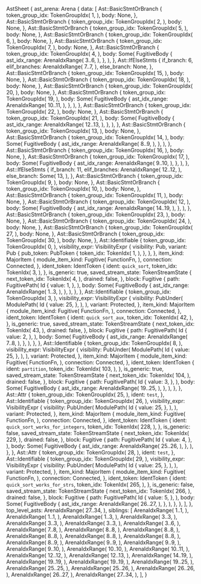 AstSheet {
    ast_arena: Arena {
        data: [
            Ast::BasicStmtOrBranch {
                token_group_idx: TokenGroupIdx(
                    1,
                ),
                body: None,
            },
            Ast::BasicStmtOrBranch {
                token_group_idx: TokenGroupIdx(
                    2,
                ),
                body: None,
            },
            Ast::BasicStmtOrBranch {
                token_group_idx: TokenGroupIdx(
                    5,
                ),
                body: None,
            },
            Ast::BasicStmtOrBranch {
                token_group_idx: TokenGroupIdx(
                    6,
                ),
                body: None,
            },
            Ast::BasicStmtOrBranch {
                token_group_idx: TokenGroupIdx(
                    7,
                ),
                body: None,
            },
            Ast::BasicStmtOrBranch {
                token_group_idx: TokenGroupIdx(
                    4,
                ),
                body: Some(
                    FugitiveBody {
                        ast_idx_range: ArenaIdxRange(
                            3..6,
                        ),
                    },
                ),
            },
            Ast::IfElseStmts {
                if_branch: 6,
                elif_branches: ArenaIdxRange(
                    7..7,
                ),
                else_branch: None,
            },
            Ast::BasicStmtOrBranch {
                token_group_idx: TokenGroupIdx(
                    15,
                ),
                body: None,
            },
            Ast::BasicStmtOrBranch {
                token_group_idx: TokenGroupIdx(
                    18,
                ),
                body: None,
            },
            Ast::BasicStmtOrBranch {
                token_group_idx: TokenGroupIdx(
                    20,
                ),
                body: None,
            },
            Ast::BasicStmtOrBranch {
                token_group_idx: TokenGroupIdx(
                    19,
                ),
                body: Some(
                    FugitiveBody {
                        ast_idx_range: ArenaIdxRange(
                            10..11,
                        ),
                    },
                ),
            },
            Ast::BasicStmtOrBranch {
                token_group_idx: TokenGroupIdx(
                    22,
                ),
                body: None,
            },
            Ast::BasicStmtOrBranch {
                token_group_idx: TokenGroupIdx(
                    21,
                ),
                body: Some(
                    FugitiveBody {
                        ast_idx_range: ArenaIdxRange(
                            12..13,
                        ),
                    },
                ),
            },
            Ast::BasicStmtOrBranch {
                token_group_idx: TokenGroupIdx(
                    13,
                ),
                body: None,
            },
            Ast::BasicStmtOrBranch {
                token_group_idx: TokenGroupIdx(
                    14,
                ),
                body: Some(
                    FugitiveBody {
                        ast_idx_range: ArenaIdxRange(
                            8..9,
                        ),
                    },
                ),
            },
            Ast::BasicStmtOrBranch {
                token_group_idx: TokenGroupIdx(
                    16,
                ),
                body: None,
            },
            Ast::BasicStmtOrBranch {
                token_group_idx: TokenGroupIdx(
                    17,
                ),
                body: Some(
                    FugitiveBody {
                        ast_idx_range: ArenaIdxRange(
                            9..10,
                        ),
                    },
                ),
            },
            Ast::IfElseStmts {
                if_branch: 11,
                elif_branches: ArenaIdxRange(
                    12..12,
                ),
                else_branch: Some(
                    13,
                ),
            },
            Ast::BasicStmtOrBranch {
                token_group_idx: TokenGroupIdx(
                    9,
                ),
                body: None,
            },
            Ast::BasicStmtOrBranch {
                token_group_idx: TokenGroupIdx(
                    10,
                ),
                body: None,
            },
            Ast::BasicStmtOrBranch {
                token_group_idx: TokenGroupIdx(
                    11,
                ),
                body: None,
            },
            Ast::BasicStmtOrBranch {
                token_group_idx: TokenGroupIdx(
                    12,
                ),
                body: Some(
                    FugitiveBody {
                        ast_idx_range: ArenaIdxRange(
                            14..19,
                        ),
                    },
                ),
            },
            Ast::BasicStmtOrBranch {
                token_group_idx: TokenGroupIdx(
                    23,
                ),
                body: None,
            },
            Ast::BasicStmtOrBranch {
                token_group_idx: TokenGroupIdx(
                    24,
                ),
                body: None,
            },
            Ast::BasicStmtOrBranch {
                token_group_idx: TokenGroupIdx(
                    27,
                ),
                body: None,
            },
            Ast::BasicStmtOrBranch {
                token_group_idx: TokenGroupIdx(
                    30,
                ),
                body: None,
            },
            Ast::Identifiable {
                token_group_idx: TokenGroupIdx(
                    0,
                ),
                visibility_expr: VisibilityExpr {
                    visibility: Pub,
                    variant: Pub {
                        pub_token: PubToken {
                            token_idx: TokenIdx(
                                1,
                            ),
                        },
                    },
                },
                item_kind: MajorItem {
                    module_item_kind: Fugitive(
                        FunctionFn,
                    ),
                    connection: Connected,
                },
                ident_token: IdentToken {
                    ident: `quick_sort`,
                    token_idx: TokenIdx(
                        3,
                    ),
                },
                is_generic: true,
                saved_stream_state: TokenStreamState {
                    next_token_idx: TokenIdx(
                        4,
                    ),
                    drained: false,
                },
                block: Fugitive {
                    path: FugitivePath(
                        Id {
                            value: 1,
                        },
                    ),
                    body: Some(
                        FugitiveBody {
                            ast_idx_range: ArenaIdxRange(
                                1..3,
                            ),
                        },
                    ),
                },
            },
            Ast::Identifiable {
                token_group_idx: TokenGroupIdx(
                    3,
                ),
                visibility_expr: VisibilityExpr {
                    visibility: PubUnder(
                        ModulePath(
                            Id {
                                value: 25,
                            },
                        ),
                    ),
                    variant: Protected,
                },
                item_kind: MajorItem {
                    module_item_kind: Fugitive(
                        FunctionFn,
                    ),
                    connection: Connected,
                },
                ident_token: IdentToken {
                    ident: `quick_sort_aux`,
                    token_idx: TokenIdx(
                        42,
                    ),
                },
                is_generic: true,
                saved_stream_state: TokenStreamState {
                    next_token_idx: TokenIdx(
                        43,
                    ),
                    drained: false,
                },
                block: Fugitive {
                    path: FugitivePath(
                        Id {
                            value: 2,
                        },
                    ),
                    body: Some(
                        FugitiveBody {
                            ast_idx_range: ArenaIdxRange(
                                7..8,
                            ),
                        },
                    ),
                },
            },
            Ast::Identifiable {
                token_group_idx: TokenGroupIdx(
                    8,
                ),
                visibility_expr: VisibilityExpr {
                    visibility: PubUnder(
                        ModulePath(
                            Id {
                                value: 25,
                            },
                        ),
                    ),
                    variant: Protected,
                },
                item_kind: MajorItem {
                    module_item_kind: Fugitive(
                        FunctionFn,
                    ),
                    connection: Connected,
                },
                ident_token: IdentToken {
                    ident: `partition`,
                    token_idx: TokenIdx(
                        103,
                    ),
                },
                is_generic: true,
                saved_stream_state: TokenStreamState {
                    next_token_idx: TokenIdx(
                        104,
                    ),
                    drained: false,
                },
                block: Fugitive {
                    path: FugitivePath(
                        Id {
                            value: 3,
                        },
                    ),
                    body: Some(
                        FugitiveBody {
                            ast_idx_range: ArenaIdxRange(
                                19..25,
                            ),
                        },
                    ),
                },
            },
            Ast::Attr {
                token_group_idx: TokenGroupIdx(
                    25,
                ),
                ident: `test`,
            },
            Ast::Identifiable {
                token_group_idx: TokenGroupIdx(
                    26,
                ),
                visibility_expr: VisibilityExpr {
                    visibility: PubUnder(
                        ModulePath(
                            Id {
                                value: 25,
                            },
                        ),
                    ),
                    variant: Protected,
                },
                item_kind: MajorItem {
                    module_item_kind: Fugitive(
                        FunctionFn,
                    ),
                    connection: Connected,
                },
                ident_token: IdentToken {
                    ident: `quick_sort_works_for_integers`,
                    token_idx: TokenIdx(
                        228,
                    ),
                },
                is_generic: false,
                saved_stream_state: TokenStreamState {
                    next_token_idx: TokenIdx(
                        229,
                    ),
                    drained: false,
                },
                block: Fugitive {
                    path: FugitivePath(
                        Id {
                            value: 4,
                        },
                    ),
                    body: Some(
                        FugitiveBody {
                            ast_idx_range: ArenaIdxRange(
                                25..26,
                            ),
                        },
                    ),
                },
            },
            Ast::Attr {
                token_group_idx: TokenGroupIdx(
                    28,
                ),
                ident: `test`,
            },
            Ast::Identifiable {
                token_group_idx: TokenGroupIdx(
                    29,
                ),
                visibility_expr: VisibilityExpr {
                    visibility: PubUnder(
                        ModulePath(
                            Id {
                                value: 25,
                            },
                        ),
                    ),
                    variant: Protected,
                },
                item_kind: MajorItem {
                    module_item_kind: Fugitive(
                        FunctionFn,
                    ),
                    connection: Connected,
                },
                ident_token: IdentToken {
                    ident: `quick_sort_works_for_strs`,
                    token_idx: TokenIdx(
                        265,
                    ),
                },
                is_generic: false,
                saved_stream_state: TokenStreamState {
                    next_token_idx: TokenIdx(
                        266,
                    ),
                    drained: false,
                },
                block: Fugitive {
                    path: FugitivePath(
                        Id {
                            value: 5,
                        },
                    ),
                    body: Some(
                        FugitiveBody {
                            ast_idx_range: ArenaIdxRange(
                                26..27,
                            ),
                        },
                    ),
                },
            },
        ],
    },
    top_level_asts: ArenaIdxRange(
        27..34,
    ),
    siblings: [
        ArenaIdxRange(
            1..1,
        ),
        ArenaIdxRange(
            1..1,
        ),
        ArenaIdxRange(
            1..3,
        ),
        ArenaIdxRange(
            3..3,
        ),
        ArenaIdxRange(
            3..3,
        ),
        ArenaIdxRange(
            3..3,
        ),
        ArenaIdxRange(
            3..6,
        ),
        ArenaIdxRange(
            7..8,
        ),
        ArenaIdxRange(
            8..8,
        ),
        ArenaIdxRange(
            8..8,
        ),
        ArenaIdxRange(
            8..8,
        ),
        ArenaIdxRange(
            8..8,
        ),
        ArenaIdxRange(
            8..8,
        ),
        ArenaIdxRange(
            8..9,
        ),
        ArenaIdxRange(
            9..9,
        ),
        ArenaIdxRange(
            9..9,
        ),
        ArenaIdxRange(
            9..10,
        ),
        ArenaIdxRange(
            10..10,
        ),
        ArenaIdxRange(
            10..11,
        ),
        ArenaIdxRange(
            12..12,
        ),
        ArenaIdxRange(
            12..13,
        ),
        ArenaIdxRange(
            14..19,
        ),
        ArenaIdxRange(
            19..19,
        ),
        ArenaIdxRange(
            19..19,
        ),
        ArenaIdxRange(
            19..25,
        ),
        ArenaIdxRange(
            25..25,
        ),
        ArenaIdxRange(
            25..26,
        ),
        ArenaIdxRange(
            26..26,
        ),
        ArenaIdxRange(
            26..27,
        ),
        ArenaIdxRange(
            27..34,
        ),
    ],
}